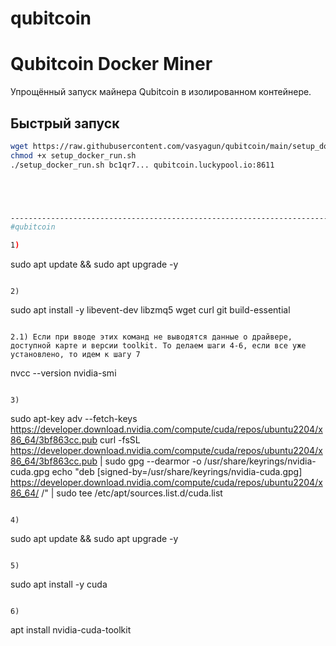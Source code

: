 # qubitcoin

# Qubitcoin Docker Miner

Упрощённый запуск майнера Qubitcoin в изолированном контейнере.

## Быстрый запуск

```bash
wget https://raw.githubusercontent.com/vasyagun/qubitcoin/main/setup_docker_run.sh
chmod +x setup_docker_run.sh
./setup_docker_run.sh bc1qr7... qubitcoin.luckypool.io:8611





-----------------------------------------------------------------------------
#qubitcoin

1)
```
sudo apt update && sudo apt upgrade -y
```

2)
```
sudo apt install -y libevent-dev libzmq5 wget curl git build-essential
```

2.1) Если при вводе этих команд не выводятся данные о драйвере, доступной карте и версии toolkit. То делаем шаги 4-6, если все уже установлено, то идем к шагу 7
```
nvcc --version
nvidia-smi
```

3)
```
sudo apt-key adv --fetch-keys https://developer.download.nvidia.com/compute/cuda/repos/ubuntu2204/x86_64/3bf863cc.pub
curl -fsSL https://developer.download.nvidia.com/compute/cuda/repos/ubuntu2204/x86_64/3bf863cc.pub | sudo gpg --dearmor -o /usr/share/keyrings/nvidia-cuda.gpg
echo "deb [signed-by=/usr/share/keyrings/nvidia-cuda.gpg] https://developer.download.nvidia.com/compute/cuda/repos/ubuntu2204/x86_64/ /" | sudo tee /etc/apt/sources.list.d/cuda.list
```

4)
```
sudo apt update && sudo apt upgrade -y
```

5)
```
sudo apt install -y cuda
```

6)
```
apt install nvidia-cuda-toolkit
```
